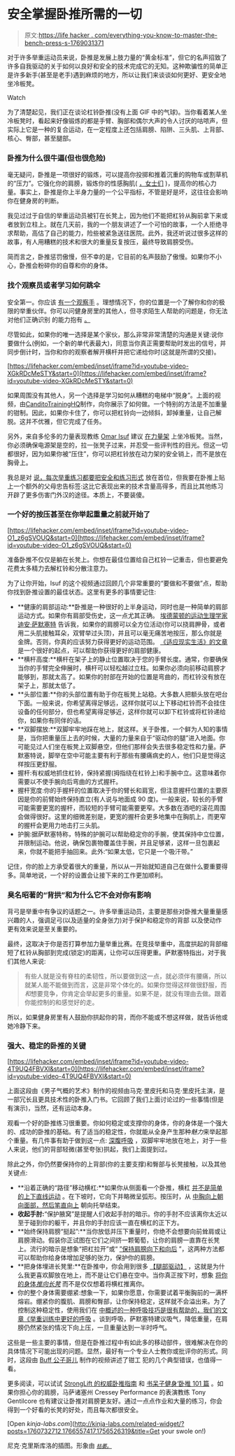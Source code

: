 # 安全掌握卧推所需的一切

> 原文:[https://life hacker . com/everything-you-know-to-master-the-bench-press-s-1769031371](https://lifehacker.com/everything-you-need-to-know-to-master-the-bench-press-s-1769031371)

对于许多举重运动员来说，卧推是发展上肢力量的“黄金标准”，但它的名声招致了许多自我驱动的关于如何以良好和安全的技术完成它的无知。这种欺骗性的简单正是许多新手(甚至是老手)遇到麻烦的地方，所以让我们来谈谈如何更好、更安全地坐冷板凳。

Watch

为了清楚起见，我们正在谈论杠铃卧推(没有上面 GIF 中的气球)。当你看着某人坐冷板凳时，看起来好像锻炼的都是手臂、胸部和偶尔大声的令人讨厌的咕哝声，但实际上它是一种的复合运动，在一定程度上还包括肩膀、陷阱、三头肌、上背部、核心、臀部，甚至腿部。

### **卧推为什么很牛逼(但也很危险)**

毫无疑问，卧推是一项很好的锻炼，可以提高你投掷和推着沉重的购物车或割草机的“压力”。它强化你的肩膀，锻炼你的性感胸肌( [，女士们](http://vitals.lifehacker.com/ladies-dont-be-afraid-of-chest-workouts-1745178585#_ga=1.31421244.2018206633.1447564335) )，提高你的核心力量。事实上，卧推是你上半身力量的一个公平指标，不管是好是坏，这往往会影响你在健身房的判断。

我见过过于自信的举重运动员被钉在长凳上，因为他们不能把杠铃从胸前拿下来或者放到立柱上。就在几天前，我的一个朋友讲述了一个可怕的故事，一个人拒绝寻求帮助，高估了自己的能力，险些被紧急送往医院。此外，我还听说过很多这样的故事，有人用糟糕的技术和很大的重量反复按压，最终导致肩膀受伤。

简而言之，卧推惩罚傲慢，但不幸的是，它目前的名声鼓励了傲慢。如果你不小心，卧推会粉碎你的自尊和你的身体。

### 找个观察员或者学习如何跳伞

安全第一。你应该 [有一个观察手](http://vitals.lifehacker.com/what-all-those-confusing-fitness-terms-actually-mean-1753539447) 。理想情况下，你的位置是一个了解你和你的极限的举重伙伴。你可以问健身房里的其他人，但寻求陌生人帮助的问题是，你无法对他们正确识别 的能力抱有 [。](https://lifehacker.com/why-it-s-dangerous-to-ask-a-stranger-for-a-spot-1752410786)

尽管如此，如果你的唯一选择是某个家伙，那么非常非常清楚的沟通是关键:说你要做什么(例如，一个新的单代表最大)，同意当你真正需要帮助时发出的信号，并同步倒计时，当你和你的观察者解开横杆并把它递给你时(这就是所谓的交接)。

 [https://lifehacker.com/embed/inset/iframe?id=youtube-video-XGkRDcMeSTY&start=0](https://lifehacker.com/embed/inset/iframe?id=youtube-video-XGkRDcMeSTY&start=0) 

如果周围没有其他人，另一个选择是学习如何从糟糕的电梯中“脱身”。上面的视频，由[CanditoTrainingHQ](https://www.youtube.com/channel/UCWZmmDqEJv277d7hBa1nRfg)制作，向你展示了如何做。一个特别的方法是不加重量的钳制。因此，如果你卡住了，你可以把杠铃向一边倾斜，卸掉重量，让自己解脱。这并不优雅，但它完成了任务。

另外，来自多伦多的力量表现教练 [Omar Isuf](https://www.youtube.com/user/OmarIsuf) 建议 [在力量架](https://www.youtube.com/watch?v=Ru0scbx8DuI) 上坐冷板凳。当然，你必须确保电源架是空的，拉一张凳子过来，并忍受一些评判性的目光。但这一切都很好，因为如果你被“压住”，你可以把杠铃放在动力架的安全销上，而不是放在胸骨上。

我总是对 [说，每次举重练习都要把安全和练习形式](https://lifehacker.com/how-to-minimize-your-risk-of-injury-when-lifting-heavie-1731253133) 放在首位，但我要在卧推上贴上一个额外的父母忠告标签:这比它表现出来的技术含量高得多，而且比其他练习开辟了更多伤害门外汉的途径。本质上，不要装傻。

### 一个好的按压甚至在你举起重量之前就开始了

 [https://lifehacker.com/embed/inset/iframe?id=youtube-video-O1_z6gSVOUQ&start=0](https://lifehacker.com/embed/inset/iframe?id=youtube-video-O1_z6gSVOUQ&start=0) 

准备卧推不仅仅是躺在长凳上。你想在最佳位置给自己杠铃一记重击，但也要避免花费太多精力去解杠铃和分散注意力。

为了让你开始，Isuf 的这个视频通过回顾几个非常重要的“要做和不要做”点，帮助你找到卧推设置的最佳状态。这里有更多的事情要记住:

*   **健康的肩部运动:**卧推是一种很好的上半身运动，同时也是一种简单的肩部运动方式。如果你有肩部受伤史，这一点尤其正确。 [埃德蒙顿的运动生理学家迪安·萨默塞特](http://deansomerset.com/) 告诉我，如果你的肩膀可以全方位活动(你可以挠肩胛骨，或者用二头肌接触耳朵，双臂举过头顶)，并且可以毫无痛苦地按压，那么你就是金牌。否则，你真的应该努力获得更好的运动范围。 [《适应现实生活》的文章](http://fitforreallife.com/2015/11/reaching-a-key-to-healthy-shoulders/) 是一个很好的起点，可以帮助你获得更好的肩部健康。
*   **横杆高度:**横杆在架子上的静止位置取决于您的手臂长度。通常，你要确保当你的手臂完全伸展时，横杆可以轻松越过立柱。如果你必须向前移动肩膀才能够到，那就太高了。如果你的肘部在开始的位置是弯曲的，而杠铃没有放在架子上，那就太低了。
*   **头部位置:**你的头部位置有助于你在板凳上站稳。大多数人把额头放在吧台下面。一般来说，你希望离得足够远，这样你就可以上下移动杠铃而不会挂住设备的任何部分，但也希望离得足够近，这样你就可以卸下杠铃或将杠铃递给你，如果你有同伴的话。
*   **双脚摆放:**双脚牢牢地踩在地上，就这样。关于卧推，一个鲜为人知的事情是，当你把重量压上去的时候，大量的力量来自于“驱动你的腿”进入地面。你可能见过人们坐在板凳上双脚悬空，但他们那样会失去很多稳定性和力量。萨默塞特说，脚举在空中可能主要有利于那些有腰痛病史的人，他们只是觉得这样按压更舒服。
*   握杆:有权威地抓住杠铃，保持紧握(拇指绕在杠铃上)和手腕中立。这意味着你需要以不使手腕向后弯曲的方式握杆。
*   握杆宽度:你的手握杆的位置取决于你的臂长和肩宽，但注意握杆位置的主要原因是你的前臂始终保持直立(有人说与地面成 90 度)。一般来说，较长的手臂可能需要更宽的握杆，而较短的手臂可能需要更窄。大多数在酒吧的滚花周围会做得很好。这里的细微差别是，更宽的握杆会更多地集中在胸肌上，而更窄的握杆会更用力地击打三头肌。
*   护腕:据萨默塞特称，特殊的护腕可以帮助稳定你的手腕，使其保持中立位置，并限制运动。他说，确保包裹物覆盖住手腕，并且足够紧，这样一旦包裹起来，你就不能把手抽回来。此外:“如果太低，它只是一个吸汗带。”

记住，你的脸上方承受着很大的重量，所以从一开始就知道自己在做什么要重要得多。简单地说，一个好的设置会让接下来的工作更加顺利。

### 臭名昭著的“背拱”和为什么它不会对你有影响

背弓是举重中有争议的话题之一。许多举重运动员，主要是那些对卧推大量重量感兴趣的人，强调足弓(以及适量的全身张力)对于保护和稳定你的背部 以及使动作更有效来说是至关重要的。

最终，这取决于你是否打算参加力量举重比赛。在竞技举重中，高度拱起的背部缩短了杠铃从胸部到完成(锁定)的距离，让你可以压得更重。萨默塞特指出，对于我们其他人来说:

> 有些人就是没有脊柱的柔韧性，所以要做到这一点，就必须伴有腰痛，所以就某人能不能做到而言，这是非常个体化的。如果你觉得这样做很舒服，而*和*想要竞争，你肯定会举起更多的重量。如果不是，就没有理由去做。跟着你能控制的和感觉好的走。

所以，如果健身房里有人鼓励你拱起你的背，而你不能或不想这样做，就告诉他或她冷静下来。

### 强大、稳定的卧推的关键

 [https://lifehacker.com/embed/inset/iframe?id=youtube-video-4T9UQ4FBVXI&start=0](https://lifehacker.com/embed/inset/iframe?id=youtube-video-4T9UQ4FBVXI&start=0) 

上面这段由《男子气概的艺术》制作的视频由马克·里皮托和马克·里皮托主演，是一部冗长且更具技术性的卧推入门书。它回顾了我们上面讨论过的一些事情(但是有演示)，当然，还有运动本身。

观看一个好的卧推练习很重要。你如何稳定或支撑你的身体，你的身体是一个强大的、成功的卧推的基础。有了适当的稳定性，你就能从全身产生那种*魅力*来举起那个重量。有几件事有助于做到这一点: [深腹呼吸](https://lifehacker.com/the-right-way-to-breathe-for-more-powerful-weightliftin-1765146303) ，双脚牢牢地放在地上，对于一些人来说，他们的背部轻微(甚至夸张)拱起，我们上面提到过。

除此之外，你仍然要保持你的上背部(你的主要支撑)和臀部与长凳接触，以及其他关键点:

*   **沿着正确的“路径”移动横杠:**如果你从侧面看一个卧推，横杠 [并不是简单的上下直线运动](https://youtu.be/4T9UQ4FBVXI?t=9m40s) 。在下坡时，它向下并略微呈弧形。按压时，从 [中胸向上朝向面部，然后笔直向上](https://www.youtube.com/watch?v=wKhI-O4HI8M) 朝向托举结束。  
*   **收起手肘:**“保护腋窝”是提醒人们收起手肘的暗示。你的手肘不应该离你太近以至于碰到你的躯干，并且你的手肘应该一直在横杠的正下方。
*   **始终保持肩膀“挺起”:**当你放低并压下重量时，你绝不会想要向前耸肩或让肩膀滑动。假装你正试图在它们之间挤一颗葡萄，让你的肩膀一直靠在长凳上。流行的暗示是想象“把杠拉开”或“ [”保持肩膀向下和向后](http://vitals.lifehacker.com/a-drill-to-help-you-learn-keep-your-shoulders-down-wh-1745869242) ”，这两种方法都可以帮助你给身体增加足够的张力，保护你的肩膀。
*   **把身体埋进长凳里:**在卧推中，你会用到很多 [【腿部驱动】](https://www.youtube.com/watch?v=BoI1kvsCS9s) ，这就是为什么我更喜欢脚放在地上，而不是让它们悬在空中。当你真正按下时，想象 [将你的身体*推向长凳*](https://www.youtube.com/watch?v=O1_z6gSVOUQ) 而不是仅仅想着将横杠推离你。
*   你的整个身体需要绷紧:想象一下，如果你愿意，你需要试着平衡胸前的一满杯熔岩。绷紧你的腹肌、肩膀和臀部，让你保持稳定，这样就不会溢出来。为了控制这种稳定性，使用我们在 [中概述的一种呼吸技巧是很有帮助的，我们的文章《举重训练中更好的呼吸](https://lifehacker.com/the-right-way-to-breathe-for-more-powerful-weightliftin-1765146303) 。谈到呼吸，萨默塞特建议吸气，降低重量，在肩膀仍然紧张的情况下向上压，一旦重量达到一半时呼气。

这些是一些主要的事情，但是在卧推过程中有如此多的移动部件，很难解决在你的具体情况下可能出现的问题。显然，最好有一个专业人士教你或批评你的形式。同时，这段由 [Buff 公子哥儿](https://www.youtube.com/channel/UCKf0UqBiCQI4Ol0To9V0pKQ) 制作的视频讲述了钳工 犯的几个典型错误，也值得一看。

更多阅读，可以试试 [StrongLift 的权威卧推指南](http://stronglifts.com/bench-press/) 和 [书呆子健身‘卧推 101 篇](https://www.nerdfitness.com/blog/2014/12/18/what-do-you-bench-strength-training-101-the-bench-press/) 。如果你担心你的肩膀，马萨诸塞州 Cressey Performance 的表演教练 Tony Gentilcore 也有建议让卧推对肩膀更友好。通过一点点作业和大量的练习，你会得到一个好看的长凳的好处，而且每次都很安全。

[Open *kinja-labs.com*](http://kinja-labs.com/related-widget/?posts=1760732712,1766557417,1756526319&title=Get your swole on!)

尼克·克里斯库洛的插图。形象由 [<small>*枯萎。*</small>](https://flic.kr/p/7HRoqc)